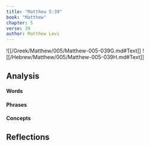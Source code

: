 ```yaml
---
title: "Matthew 5:39"
book: "Matthew"
chapter: 5
verse: 39
author: Matthew Levi
---
```

![[/Greek/Matthew/005/Matthew-005-039G.md#Text]]
![[/Hebrew/Matthew/005/Matthew-005-039H.md#Text]]

## Analysis

#### Words

#### Phrases

#### Concepts

## Reflections

